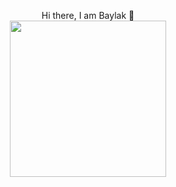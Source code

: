 <p style="text-align:center">
Hi there, I am Baylak 👋 </br>
<img src="https://user-images.githubusercontent.com/56039676/211144675-362918a8-b5ed-48cb-bb5e-fe5b3b02a3d1.gif" width="250" height="250"/>
</p>
